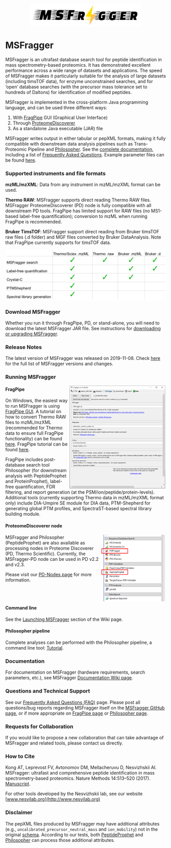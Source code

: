 <div align="center">
<img src="images/msfragger-logo.png" width="350px"/>
</div>

# MSFragger

MSFragger is an ultrafast database search tool for peptide identification in mass spectrometry-based proteomics. It has demonstrated excellent performance across a wide range of datasets and applications. The speed of MSFragger makes it particularly suitable for the analysis of large datasets (including timsTOF data), for enzyme unconstrained searches, and for ‘open’ database searches (with the precursor mass tolerance set to hundreds of Daltons) for identification of modified peptides.

MSFragger is implemented in the cross-platform Java programming language, and can be used three different ways:

1. With [FragPipe](https://fragpipe.nesvilab.org) GUI (Graphical User Interface)
2. Through [ProteomeDiscoverer](https://www.nesvilab.org/PD-Nodes/)
3. As a standalone Java executable (JAR) file

MSFragger writes output in either tabular or pepXML formats, making it fully compatible with downstream data analysis pipelines such as Trans-Proteomic Pipeline and [Philosopher](https://nesvilab.github.io/philosopher/).  See the [complete documentation](https://github.com/Nesvilab/MSFragger/wiki), including a list of [Frequently Asked Questions](https://github.com/Nesvilab/MSFragger/wiki/Frequently-Asked-Questions). Example parameter files can be found [here](https://github.com/Nesvilab/MSFragger/tree/master/parameter_files).

### Supported instruments and file formats  
**mzML/mzXML**: Data from any instrument in mzML/mzXML format can be used.

**Thermo RAW**: MSFragger supports direct reading Thermo RAW files. MSFragger ProteomeDiscoverer (PD) node is fully compatible with all downstream PD tools. FragPipe has limited support for RAW files (no MS1-based label-free quantification); conversion to mzML when running FragPipe is recommended.      

**Bruker TimsTOF**: MSFragger support direct reading from Bruker timsTOF raw files (.d folder) and MGF files converted by Bruker DataAnalysis. Note that FragPipe currently supports for timsTOF data.

![](https://raw.githubusercontent.com/Nesvilab/MSFragger/master/images/workflow_support.png)

### Download MSFragger 
Whether you run it through FragPipe, PD, or stand-alone, you will need to download the latest MSFragger JAR file. See instructions for [downloading or upgrading MSFragger](https://github.com/Nesvilab/MSFragger/wiki/Preparing-MSFragger#Downloading-MSFragger).

### Release Notes
The latest version of MSFragger was released on 2019-11-08.
Check [here](CHANGELOG.md) for the full list of MSFragger versions and changes.

### Running MSFragger
<img src="images/fragpipe_plain.PNG" width="300px" hspace="3px" align="right"/>

#### FragPipe
On Windows, the easiest way to run MSFragger is using [FragPipe GUI](https://fragpipe.nesvilab.org). A tutorial on how to convert Thermo RAW files to mzML/mzXML (recommended for Thermo data to ensure full FragPipe functionality) can be found [here](tutorial_convert.md). FragPipe tutorial can be found [here](tutorial_fragpipe.md). 

FragPipe includes post-database search tool Philosopher (for downstream analysis with PeptideProphet and ProteinProphet), label-free quantification, FDR filtering, and report generation (at the PSM/ion/peptide/protein-levels). Additional tools (currently supporting Thermo data in mzML/mzXML format only) include DIA-Umpire SE module for DIA data, PTM-Shepherd for generating global PTM profiles, and SpectraST-based spectral library building module.  

#### ProteomeDiscoverer node
<img src="https://raw.githubusercontent.com/Nesvilab/PD-Nodes/master/fig3.png" width="200px" hspace="3px" align="right"/>
MSFragger and Philosopher (PeptideProphet) are also available as processing nodes in Proteome Discoverer (PD, Thermo Scientific). Currently, the MSFragger-PD node can be used in PD v2.2 and v2.3.

Please visit our [PD-Nodes page](https://www.nesvilab.org/PD-Nodes/) for more information.
<br><br><br><br>

#### Command line
See the [Launching MSFragger](https://github.com/Nesvilab/MSFragger/wiki/Launching-MSFragger) section of the Wiki page.


#### Philosopher pipeline
Complete analyses can be performed with the Philosopher pipeline, a command line tool: [Tutorial](https://github.com/Nesvilab/philosopher/wiki/Processing-Filtering-and-Analyzing-Open-Search-Results-Using-Philosopher).

### Documentation
For documentation on MSFragger (hardware requirements, search parameters, etc.), see MSFragger [Documentation Wiki page](https://github.com/Nesvilab/MSFragger/wiki).  

### Questions and Technical Support
See our [Frequently Asked Questions (FAQ)](https://github.com/Nesvilab/MSFragger/wiki/Frequently-Asked-Questions) page.
Please post all questions/bug reports regarding MSFragger itself on the [MSFragger GitHub page](https://github.com/Nesvilab/MSFragger), or if more appropriate on [FragPipe page](https://github.com/Nesvilab/FragPipe) or [Philosopher page](https://github.com/Nesvilab/philosopher).

### Requests for Collaboration
If you would like to propose a new collaboration that can take advantage of MSFragger and related tools, please contact us directly. 

### How to Cite
Kong AT, Leprevost FV, Avtonomov DM, Mellacheruvu D, Nesvizhskii AI. MSFragger: ultrafast and comprehensive peptide identification in mass spectrometry-based proteomics. Nature Methods 14:513–520 (2017). [Manuscript](https://www.nature.com/articles/nmeth.4256). 

For other tools developed by the Nesvizhskii lab, see our website [www.nesvilab.org](http://www.nesvilab.org)


### Disclaimer
The pepXML files produced by MSFragger may have additional attributes (e.g., `uncalibrated_precursor_neutral_mass` and `ion_mobility`) not in the original [schema](http://sashimi.sourceforge.net/schema_revision/pepXML/pepXML_v118.xsd). According to our tests, both [PeptideProphet](http://peptideprophet.sourceforge.net/) and [Philosopher](https://philosopher.nesvilab.org/) can process those additional attributes.
